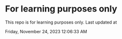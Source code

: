 # For learning purposes only
This repo is for learning purposes only.
Last updated at

Friday, November 24, 2023 12:06:33 AM

